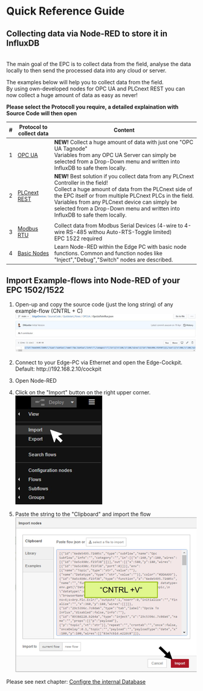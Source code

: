 # Quick Reference Guide<br>

## Collecting data via Node-RED to store it in InfluxDB
<br>
The main goal of the EPC is to collect data from the field, analyse the data locally to then send the processed data into any cloud or server.

The examples below will help you to collect data from the field. <br>
By using own-developed nodes for OPC UA and PLCnext REST you can now collect a huge amount of data as easy as never! <br>

**Please select the Protocoll you require, a detailed explaination with Source Code will then open** 


|  #  |  Protocol to collect data   |  Content   |   
| --- | --- | --- | 
| 1 | [OPC UA](../Code/Node-RED_Examples/1_OPCUA_Demo.md) | **NEW!** Collect a huge amount of data with just one "OPC UA Tagnode" <BR> Variables from any OPC UA Server can simply be selected from a Drop-Down menu and written into InfluxDB to safe them locally.  |
| 2 | [PLCnext REST](../Code/Node-RED_Examples/2_REST_Demo.md) | **NEW!** Best solution if you collect data from any PLCnext Controller in the field! <br> Collect a huge amount of data from the PLCnext side of the EPC itself or from multiple PLCnext PLCs in the field. <BR> Variables from any PLCnext device can simply be selected from a Drop-Down menu and written into InfluxDB to safe them locally.  |
| | |
| 3 | [Modbus RTU](../../FW_2021_ARCHIVE/SourceCode/Quickstart_Flows/QuickGuideFlows/02_ModbusToInfluxDB.md) | Collect data from Modbus Serial Devices (4-wire to 4-wire RS-485 withou Auto-RTS-Toggle limited) <br> EPC 1522 required  |
| 4 |[Basic Nodes](../../FW_2021_ARCHIVE/01_BasicFlow.md)|Learn Node-RED within the Edge PC with basic node functions. Common and function nodes like "Inject","Debug","Switch" nodes are described.|



## Import Example-flows into Node-RED of your EPC 1502/1522
1. Open-up and copy the source code (just the long string) of any example-flow (CNTRL + C) <br>
![CopyFlow](../../FW_2021_ARCHIVE/images/N_ExampleCopy.JPG)
2. <p> Connect to your Edge-PC via Ethernet and open the Edge-Cockpit. <br>
    Default: http://192.168.2.10/cockpit </p>
3. <p> Open Node-RED </p>
4. Click on the "Import" button on the right upper corner. <br>
![Import_Flow](../../FW_2021_ARCHIVE/images/Import_Node.jpg) </p>
5. Paste the string to the "Clipboard" and import the flow <br>
![Select_Flow](../../FW_2021_ARCHIVE/images/N_ImportFlow.jpg) </p>

Please see next chapter: [Configre the internal Database](/FW_2022/Code/Influx2/Influx_Configuration.md)